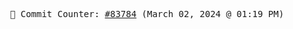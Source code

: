 <p align="center">
    <samp>
        📮 Commit Counter: <a href="https://github.com/Javascript-void0/Javascript-void0/commits/main">#83784</a> (March 02, 2024 @ 01:19 PM)
    </samp>
</p>